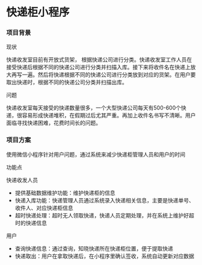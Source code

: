 # 快递柜小程序

### 项目背景

现状

快递收发室目前有开放式货架， 根据快递公司进行分类。快递收发室工作人员在接受快递后根据不同的快递公司进行分类并扫描入库。接下来将收件名在快递上放大再写一遍。然后将快递根据不同的快递公司进行分类放到对应的货架。在用户要取出快递时，根据不同的快递公司分类并扫描出库。

问题

快递收发室每天接受的快递数量很多，一个大型快递公司每天有500-600个快递，很容易形成快递堆积，在假期过后尤其严重。再加上收件名书写不清晰。用户面临寻找快递困难，花费时间长的问题。


### 项目方案

使用微信小程序针对用户问题，通过系统来减少快递柜管理人员和用户的时间

功能点

快递收发人员
- 提供基础数据维护功能：维护快递柜的信息
- 快递入库功能：快递管理人员通过系统录入快递相关信息，主要是快递单号、收件人、对应快递柜信息
- 超时快递处理：超时无人领取快递，快递人员定期处理，并在系统上维护好超时的快递信息

用户
- 查询快递信息：通过查询，知晓快递所在快递柜位置，便于提取快递
- 快递取出：用户在拿取快递后，在小程序里确认签收，系统自动更新对应数据